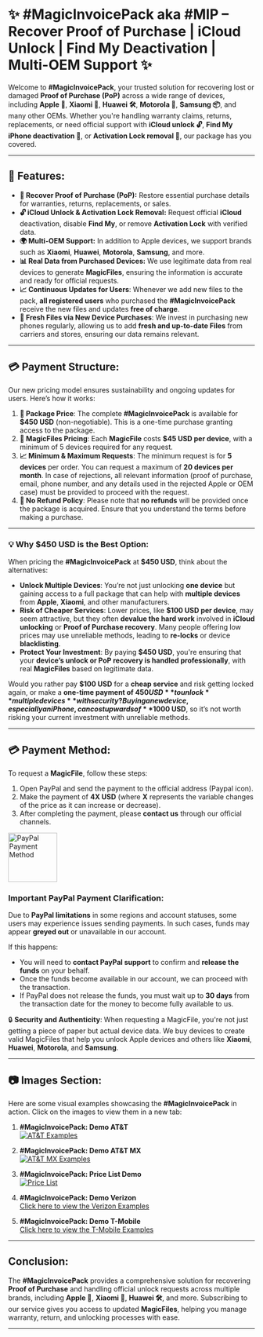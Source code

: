 # ✨ #MagicInvoicePack aka #MIP – Recover Proof of Purchase | iCloud Unlock | Find My Deactivation | Multi-OEM Support ✨

Welcome to **#MagicInvoicePack**, your trusted solution for recovering lost or damaged **Proof of Purchase (PoP)** across a wide range of devices, including **Apple 🍏**, **Xiaomi 📱**, **Huawei 🛠️**, **Motorola 📲**, **Samsung 📦**, and many other OEMs. Whether you're handling warranty claims, returns, replacements, or need official support with **iCloud unlock 🔓**, **Find My iPhone deactivation 📳**, or **Activation Lock removal 🚫**, our package has you covered.

---

## 💼 Features:
- **📝 Recover Proof of Purchase (PoP):** Restore essential purchase details for warranties, returns, replacements, or sales.
- **🔓 iCloud Unlock & Activation Lock Removal:** Request official **iCloud** deactivation, disable **Find My**, or remove **Activation Lock** with verified data.
- **🌍 Multi-OEM Support:** In addition to Apple devices, we support brands such as **Xiaomi**, **Huawei**, **Motorola**, **Samsung**, and more.
- **📊 Real Data from Purchased Devices:** We use legitimate data from real devices to generate **MagicFiles**, ensuring the information is accurate and ready for official requests.
- **📈 Continuous Updates for Users**: Whenever we add new files to the pack, **all registered users** who purchased the **#MagicInvoicePack** receive the new files and updates **free of charge**.
- **📱 Fresh Files via New Device Purchases**: We invest in purchasing new phones regularly, allowing us to add **fresh and up-to-date Files** from carriers and stores, ensuring our data remains relevant.

---

## 💳 Payment Structure:
Our new pricing model ensures sustainability and ongoing updates for users. Here’s how it works:

1. **💼 Package Price**: The complete **#MagicInvoicePack** is available for **$450 USD** (non-negotiable). This is a one-time purchase granting access to the package.
2. **💸 MagicFiles Pricing**: Each **MagicFile** costs **$45 USD per device**, with a minimum of 5 devices required for any request.
3. **📈 Minimum & Maximum Requests**: The minimum request is for **5 devices** per order. You can request a maximum of **20 devices per month**. In case of rejections, all relevant information (proof of purchase, email, phone number, and any details used in the rejected Apple or OEM case) must be provided to proceed with the request.
4. **🚫 No Refund Policy**: Please note that **no refunds** will be provided once the package is acquired. Ensure that you understand the terms before making a purchase.

---

### 💡 Why $450 USD is the Best Option:
When pricing the **#MagicInvoicePack** at **$450 USD**, think about the alternatives:

- **Unlock Multiple Devices**: You’re not just unlocking **one device** but gaining access to a full package that can help with **multiple devices** from **Apple**, **Xiaomi**, and other manufacturers.
- **Risk of Cheaper Services**: Lower prices, like **$100 USD per device**, may seem attractive, but they often **devalue the hard work** involved in **iCloud unlocking** or **Proof of Purchase recovery**. Many people offering low prices may use unreliable methods, leading to **re-locks** or device **blacklisting**.
- **Protect Your Investment**: By paying **$450 USD**, you're ensuring that your **device’s unlock or PoP recovery is handled professionally**, with real **MagicFiles** based on legitimate data.

Would you rather pay **$100 USD** for a **cheap service** and risk getting locked again, or make a **one-time payment of $450 USD** to unlock **multiple devices** with security? Buying a new device, especially an iPhone, can cost upwards of **$1000 USD**, so it’s not worth risking your current investment with unreliable methods.

---

## 💳 Payment Method:
To request a **MagicFile**, follow these steps:

1. Open PayPal and send the payment to the official address (Paypal icon).
2. Make the payment of **4X USD** (where **X** represents the variable changes of the price as it can increase or decrease).
3. After completing the payment, please **contact us** through our official channels.

<a href="https://paypal.me/AlienSK"><img src="https://upload.wikimedia.org/wikipedia/commons/a/a4/Paypal_2014_logo.png" alt="PayPal Payment Method" width="100"/></a> 

### Important PayPal Payment Clarification:
Due to **PayPal limitations** in some regions and account statuses, some users may experience issues sending payments. In such cases, funds may appear **greyed out** or unavailable in our account.

If this happens:
- You will need to **contact PayPal support** to confirm and **release the funds** on your behalf.
- Once the funds become available in our account, we can proceed with the transaction.
- If PayPal does not release the funds, you must wait up to **30 days** from the transaction date for the money to become fully available to us.

🔒 **Security and Authenticity**: When requesting a MagicFile, you're not just getting a piece of paper but actual device data. We buy devices to create valid MagicFiles that help you unlock Apple devices and others like **Xiaomi**, **Huawei**, **Motorola**, and **Samsung**.

---

## 📷 Images Section:

Here are some visual examples showcasing the **#MagicInvoicePack** in action. Click on the images to view them in a new tab:

1. **#MagicInvoicePack: Demo AT&T**  
   [![AT&T Examples](https://i.imgur.com/sg9AxGm.gif)](https://i.imgur.com/sg9AxGm.gif)

2. **#MagicInvoicePack: Demo AT&T MX**  
   [![AT&T MX Examples](https://i.imgur.com/7dWd3Xp.gif)](https://i.imgur.com/7dWd3Xp.gif)

3. **#MagicInvoicePack: Price List Demo**  
   [![Price List](https://i.imgur.com/p1D70C9.gif)](https://i.imgur.com/p1D70C9.gif)

4. **#MagicInvoicePack: Demo Verizon**  
   [Click here to view the Verizon Examples](https://i.imgur.com/3HWf6JA.gif)

5. **#MagicInvoicePack: Demo T-Mobile**  
   [Click here to view the T-Mobile Examples](https://i.imgur.com/GnB30US.gif)

---

## Conclusion:
The **#MagicInvoicePack** provides a comprehensive solution for recovering **Proof of Purchase** and handling official unlock requests across multiple brands, including **Apple 🍏**, **Xiaomi 📱**, **Huawei 🛠️**, and more. Subscribing to our service gives you access to updated **MagicFiles**, helping you manage warranty, return, and unlocking processes with ease.

---

